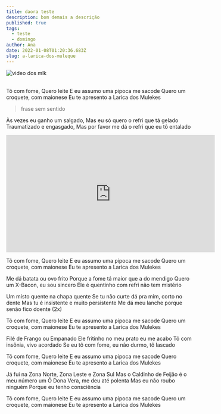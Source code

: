 ```yaml
---
title: daora teste
description: bom demais a descrição
published: true
tags:
  - teste
  - domingo
author: Ana
date: 2022-01-08T01:20:36.683Z
slug: a-larica-dos-muleque
---
```

![](https://obarquinhocultural.files.wordpress.com/2011/10/0cea4-larica.png "video dos mlk")

\
Tô com fome,
Quero leite
E eu assumo uma pipoca me sacode
Quero um croquete, com maionese
Eu te apresento a Larica dos Mulekes

> frase sem sentido

Às vezes eu ganho um salgado,
Mas eu só quero o refri que tá gelado
Traumatizado e engasgado,
Mas por favor me dá o refri que eu tô entalado



<iframe width="560" height="315" src="https://www.youtube.com/embed/rA-RgGA_ZyY" title="YouTube video player" frameborder="0" allow="accelerometer; autoplay; clipboard-write; encrypted-media; gyroscope; picture-in-picture" allowfullscreen></iframe>

Tô com fome,
Quero leite
E eu assumo uma pipoca me sacode
Quero um croquete, com maionese
Eu te apresento a Larica dos Mulekes

Me dá batata ou ovo frito
Porque a fome tá maior que a do mendigo
Quero um X-Bacon, eu sou sincero
Ele é quentinho com refri não tem mistério

Um misto quente na chapa quente
Se tu não curte dá pra mim, corto no dente
Mas tu é insistente e muito persistente
Me dá meu lanche porque senão fico doente (2x)

Tô com fome,
Quero leite
E eu assumo uma pipoca me sacode
Quero um croquete, com maionese
Eu te apresento a Larica dos Mulekes

Filé de Frango ou Empanado
Ele fritinho no meu prato eu me acabo
Tô com insônia, vivo acordado
Se eu tô com fome, eu não durmo, tô lascado

Tô com fome,
Quero leite
E eu assumo uma pipoca me sacode
Quero croquete, com maionese
Eu te apresento a Larica dos Mulekes

Já fui na Zona Norte, Zona Leste e Zona Sul
Mas o Caldinho de Feijão é o meu número um
Ô Dona Vera, me deu até polenta
Mas eu não roubo ninguém
Porque eu tenho consciência

Tô com fome,
Quero leite
E eu assumo uma pipoca me sacode
Quero um croquete, com maionese
Eu te apresento a Larica dos Mulekes